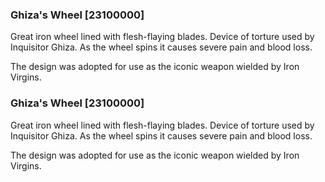 ### Ghiza's Wheel [23100000]

Great iron wheel lined with flesh-flaying blades. Device of torture used by Inquisitor Ghiza. As the wheel spins it causes severe pain and blood loss.

The design was adopted for use as the iconic weapon wielded by Iron Virgins.### Ghiza's Wheel [23100000]

Great iron wheel lined with flesh-flaying blades. Device of torture used by Inquisitor Ghiza. As the wheel spins it causes severe pain and blood loss.

The design was adopted for use as the iconic weapon wielded by Iron Virgins.